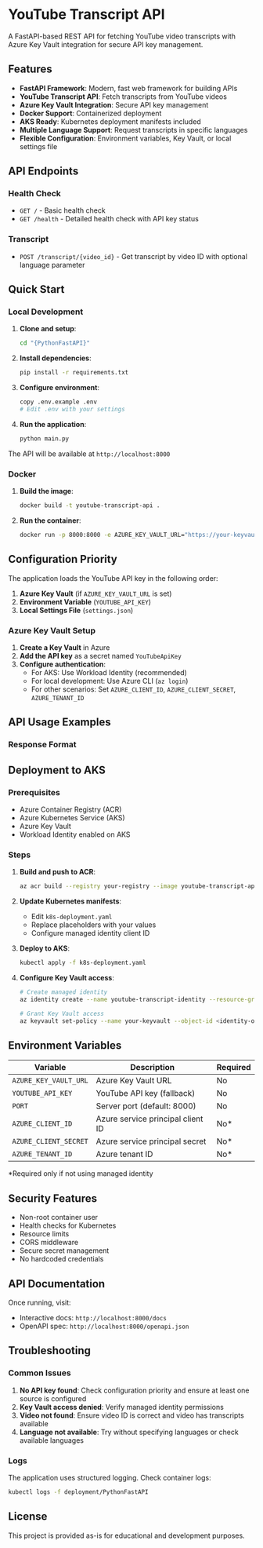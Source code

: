 # YouTube Transcript API

A FastAPI-based REST API for fetching YouTube video transcripts with Azure Key Vault integration for secure API key management.

## Features

- **FastAPI Framework**: Modern, fast web framework for building APIs
- **YouTube Transcript API**: Fetch transcripts from YouTube videos
- **Azure Key Vault Integration**: Secure API key management
- **Docker Support**: Containerized deployment
- **AKS Ready**: Kubernetes deployment manifests included
- **Multiple Language Support**: Request transcripts in specific languages
- **Flexible Configuration**: Environment variables, Key Vault, or local settings file

## API Endpoints

### Health Check
- `GET /` - Basic health check
- `GET /health` - Detailed health check with API key status

### Transcript
- `POST /transcript/{video_id}` - Get transcript by video ID with optional language parameter

## Quick Start

### Local Development

1. **Clone and setup**:
   ```bash
   cd "{PythonFastAPI}"
   ```

2. **Install dependencies**:
   ```bash
   pip install -r requirements.txt
   ```

3. **Configure environment**:
   ```bash
   copy .env.example .env
   # Edit .env with your settings
   ```

4. **Run the application**:
   ```bash
   python main.py
   ```

The API will be available at `http://localhost:8000`

### Docker

1. **Build the image**:
   ```bash
   docker build -t youtube-transcript-api .
   ```

2. **Run the container**:
   ```bash
   docker run -p 8000:8000 -e AZURE_KEY_VAULT_URL="https://your-keyvault.vault.azure.net/" youtube-transcript-api
   ```

## Configuration Priority

The application loads the YouTube API key in the following order:

1. **Azure Key Vault** (if `AZURE_KEY_VAULT_URL` is set)
2. **Environment Variable** (`YOUTUBE_API_KEY`)
3. **Local Settings File** (`settings.json`)



### Azure Key Vault Setup

1. **Create a Key Vault** in Azure
2. **Add the API key** as a secret named `YouTubeApiKey`
3. **Configure authentication**:
   - For AKS: Use Workload Identity (recommended)
   - For local development: Use Azure CLI (`az login`)
   - For other scenarios: Set `AZURE_CLIENT_ID`, `AZURE_CLIENT_SECRET`, `AZURE_TENANT_ID`

## API Usage Examples


### Response Format


## Deployment to AKS

### Prerequisites
- Azure Container Registry (ACR)
- Azure Kubernetes Service (AKS)
- Azure Key Vault
- Workload Identity enabled on AKS

### Steps

1. **Build and push to ACR**:
   ```bash
   az acr build --registry your-registry --image youtube-transcript-api:latest .
   ```

2. **Update Kubernetes manifests**:
   - Edit `k8s-deployment.yaml`
   - Replace placeholders with your values
   - Configure managed identity client ID

3. **Deploy to AKS**:
   ```bash
   kubectl apply -f k8s-deployment.yaml
   ```

4. **Configure Key Vault access**:
   ```bash
   # Create managed identity
   az identity create --name youtube-transcript-identity --resource-group your-rg
   
   # Grant Key Vault access
   az keyvault set-policy --name your-keyvault --object-id <identity-object-id> --secret-permissions get
   ```

## Environment Variables

| Variable | Description | Required |
|----------|-------------|----------|
| `AZURE_KEY_VAULT_URL` | Azure Key Vault URL | No |
| `YOUTUBE_API_KEY` | YouTube API key (fallback) | No |
| `PORT` | Server port (default: 8000) | No |
| `AZURE_CLIENT_ID` | Azure service principal client ID | No* |
| `AZURE_CLIENT_SECRET` | Azure service principal secret | No* |
| `AZURE_TENANT_ID` | Azure tenant ID | No* |

*Required only if not using managed identity

## Security Features

- Non-root container user
- Health checks for Kubernetes
- Resource limits
- CORS middleware
- Secure secret management
- No hardcoded credentials

## API Documentation

Once running, visit:
- Interactive docs: `http://localhost:8000/docs`
- OpenAPI spec: `http://localhost:8000/openapi.json`

## Troubleshooting

### Common Issues

1. **No API key found**: Check configuration priority and ensure at least one source is configured
2. **Key Vault access denied**: Verify managed identity permissions
3. **Video not found**: Ensure video ID is correct and video has transcripts available
4. **Language not available**: Try without specifying languages or check available languages

### Logs

The application uses structured logging. Check container logs:
```bash
kubectl logs -f deployment/PythonFastAPI
```

## License

This project is provided as-is for educational and development purposes.
